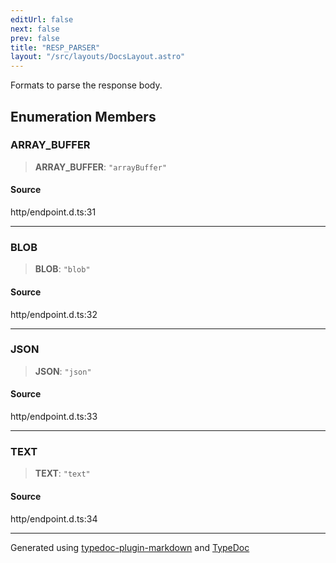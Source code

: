 ```yaml
---
editUrl: false
next: false
prev: false
title: "RESP_PARSER"
layout: "/src/layouts/DocsLayout.astro"
---
```


Formats to parse the response body.

## Enumeration Members

### ARRAY\_BUFFER

> **ARRAY\_BUFFER**: `"arrayBuffer"`

#### Source

http/endpoint.d.ts:31

***

### BLOB

> **BLOB**: `"blob"`

#### Source

http/endpoint.d.ts:32

***

### JSON

> **JSON**: `"json"`

#### Source

http/endpoint.d.ts:33

***

### TEXT

> **TEXT**: `"text"`

#### Source

http/endpoint.d.ts:34

***

Generated using [typedoc-plugin-markdown](https://www.npmjs.com/package/typedoc-plugin-markdown) and [TypeDoc](https://typedoc.org/)
